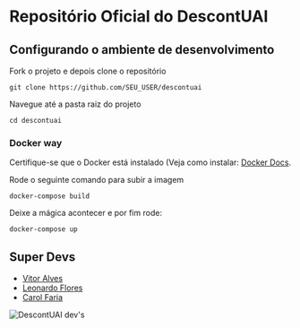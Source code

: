 # Repositório Oficial do DescontUAI

## Configurando o ambiente de desenvolvimento

Fork o projeto e depois clone o repositório

```
git clone https://github.com/SEU_USER/descontuai
```

Navegue até a pasta raiz do projeto

```
cd descontuai
```

### Docker way

Certifique-se que o Docker está instalado (Veja como instalar: [Docker Docs](https://docs.docker.com/).

Rode o seguinte comando para subir a imagem

```
docker-compose build
```

Deixe a mágica acontecer e por fim rode:

```
docker-compose up
```

## Super Devs

* [Vitor Alves](https://github.com/vitoralvesr)
* [Leonardo Flores](https://github.com/leonardocouy)
* [Carol Faria](https://github.com/kahfaria)

![DescontUAI dev's](https://media.giphy.com/media/t6f2bNAjx7Bio/giphy.gif)


